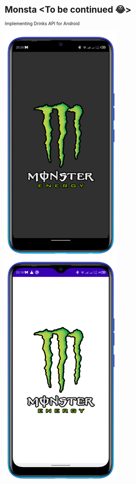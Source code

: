 # Monsta <To be continued 😂>
Implementing Drinks API for Android

<img height="720px" width="360px" src="images/monster_night.png"/> <img height="720px" width="360px" src="images/monster_light.png"/>